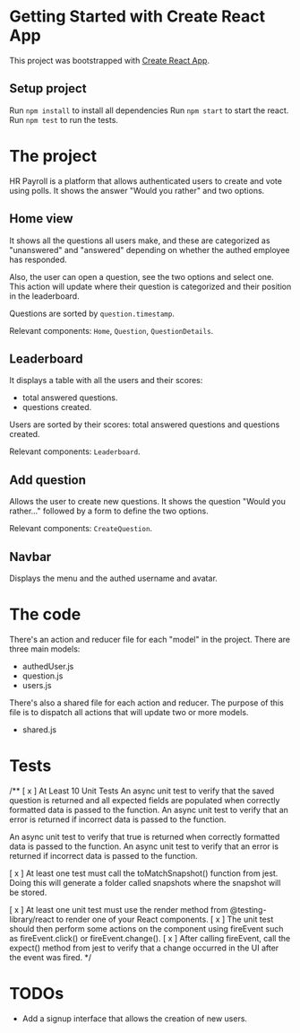 # Getting Started with Create React App

This project was bootstrapped with [Create React App](https://github.com/facebook/create-react-app).

## Setup project

Run `npm install` to install all dependencies
Run `npm start` to start the react.
Run `npm test` to run the tests.


# The project
HR Payroll is a platform that allows authenticated users to create and vote using polls. It shows the answer "Would you rather" and two options.

## Home view

It shows all the questions all users make, and these are categorized as "unanswered" and "answered" depending on whether the authed employee has responded.

Also, the user can open a question, see the two options and select one. This action will update where their question is categorized and their position in the leaderboard.

Questions are sorted by `question.timestamp`.

Relevant components: `Home`, `Question`, `QuestionDetails`.

## Leaderboard

It displays a table with all the users and their scores:
* total answered questions.
* questions created.

Users are sorted by their scores: total answered questions and questions created.

Relevant components: `Leaderboard`.

## Add question

Allows the user to create new questions. It shows the question "Would you rather..." followed by a form to define the two options.

Relevant components: `CreateQuestion`.

## Navbar
Displays the menu and the authed username and avatar.


# The code
There's an action and reducer file for each "model" in the project.
There are three main models:
* authedUser.js
* question.js
* users.js

There's also a shared file for each action and reducer. The purpose of this file is to dispatch all actions that will update two or more models.
* shared.js


# Tests
/**
[ x ] At Least 10 Unit Tests
An async unit test to verify that the saved question is returned and all expected fields are populated when correctly formatted data is passed to the function.
An async unit test to verify that an error is returned if incorrect data is passed to the function.

An async unit test to verify that true is returned when correctly formatted data is passed to the function.
An async unit test to verify that an error is returned if incorrect data is passed to the function.

[ x ] At least one test must call the toMatchSnapshot() function from jest. Doing this will generate a folder called snapshots where the snapshot will be stored.

[ x ] At least one unit test must use the render method from @testing-library/react to render one of your React components. 
[ x ] The unit test should then perform some actions on the component using fireEvent such as fireEvent.click() or fireEvent.change().
[ x ] After calling fireEvent, call the expect() method from jest to verify that a change occurred in the UI after the event was fired.
 */

# TODOs
* Add a signup interface that allows the creation of new users.